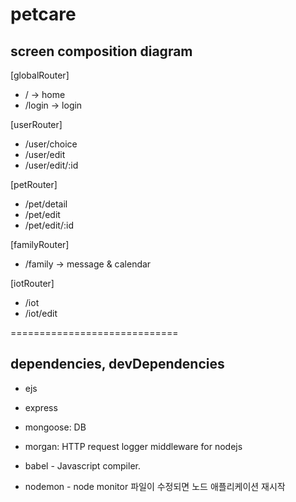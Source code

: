 # petcare

## screen composition diagram

[globalRouter]

- / -> home
- /login -> login

[userRouter]

- /user/choice
- /user/edit
- /user/edit/:id

[petRouter]

- /pet/detail
- /pet/edit
- /pet/edit/:id

[familyRouter]

- /family -> message & calendar

[iotRouter]

- /iot
- /iot/edit

=============================

## dependencies, devDependencies

- ejs
- express
- mongoose: DB
- morgan: HTTP request logger middleware for nodejs

- babel - Javascript compiler.
- nodemon - node monitor 파일이 수정되면 노드 애플리케이션 재시작
